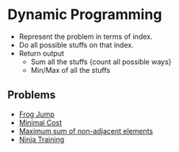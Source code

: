 # Dynamic Programming

- Represent the problem in terms of index.
- Do all possible stuffs on that index.
- Return output
    - Sum all the stuffs {count all possible ways}
    - Min/Max of all the stuffs

## Problems

- [Frog Jump](https://www.codingninjas.com/studio/problems/frog-jump_3621012)
- [Minimal Cost](https://www.codingninjas.com/studio/problems/minimal-cost_8180930)
- [Maximum sum of non-adjacent elements](https://www.codingninjas.com/studio/problems/maximum-sum-of-non-adjacent-elements_843261)
- [Ninja Training](https://www.codingninjas.com/studio/problems/ninja-s-training_3621003)